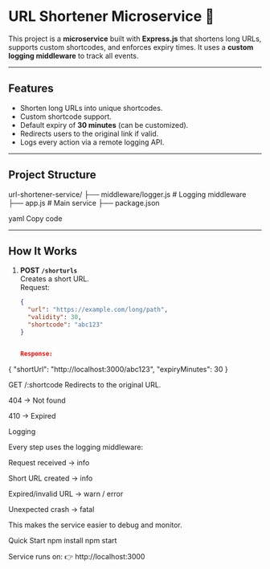 # URL Shortener Microservice 🚀

This project is a **microservice** built with **Express.js** that shortens long URLs, supports custom shortcodes, and enforces expiry times. It uses a **custom logging middleware** to track all events.

---

## Features
- Shorten long URLs into unique shortcodes.
- Custom shortcode support.
- Default expiry of **30 minutes** (can be customized).
- Redirects users to the original link if valid.
- Logs every action via a remote logging API.

---

## Project Structure
url-shortener-service/
├── middleware/logger.js # Logging middleware
├── app.js # Main service
├── package.json

yaml
Copy code

---

## How It Works
1. **POST `/shorturls`**  
   Creates a short URL.  
   Request:
   ```json
   {
     "url": "https://example.com/long/path",
     "validity": 30,
     "shortcode": "abc123"
   }


   Response:

{
  "shortUrl": "http://localhost:3000/abc123",
  "expiryMinutes": 30
}


GET /:shortcode
Redirects to the original URL.

404 → Not found

410 → Expired

Logging

Every step uses the logging middleware:

Request received → info

Short URL created → info

Expired/invalid URL → warn / error

Unexpected crash → fatal

This makes the service easier to debug and monitor.

Quick Start
npm install
npm start


Service runs on:
👉 http://localhost:3000
